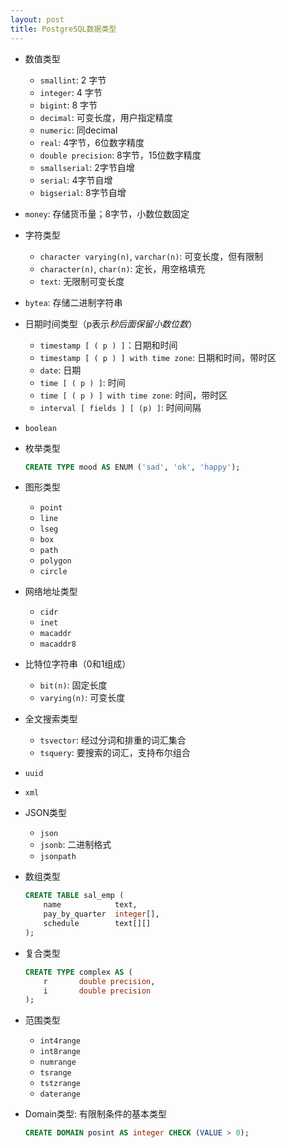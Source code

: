 ```yaml
---
layout: post
title: PostgreSQL数据类型
---
```

* 数值类型
  * `smallint`: 2 字节
  * `integer`: 4 字节
  * `bigint`: 8 字节
  * `decimal`: 可变长度，用户指定精度
  * `numeric`: 同decimal
  * `real`: 4字节，6位数字精度
  * `double precision`: 8字节，15位数字精度
  * `smallserial`: 2字节自增
  * `serial`: 4字节自增
  * `bigserial`: 8字节自增
  
* `money`: 存储货币量；8字节，小数位数固定

* 字符类型

  * `character varying(n)`, `varchar(n)`: 可变长度，但有限制
  * `character(n)`, `char(n)`: 定长，用空格填充
  * `text`: 无限制可变长度

* `bytea`: 存储二进制字符串

* 日期时间类型（p表示*秒后面保留小数位数*）

  * `timestamp [ ( p ) ]`：日期和时间
  * `timestamp [ ( p ) ] with time zone`: 日期和时间，带时区
  * `date`: 日期
  * `time [ ( p ) ]`: 时间
  * `time [ ( p ) ] with time zone`: 时间，带时区
  * `interval [ fields ] [ (p) ]`: 时间间隔

* `boolean`

* 枚举类型

  ```sql
  CREATE TYPE mood AS ENUM ('sad', 'ok', 'happy');
  ```

* 图形类型

  * `point`
  * `line`
  * `lseg`
  * `box`
  * `path`
  * `polygon`
  * `circle`

* 网络地址类型

  * `cidr`
  * `inet`
  * `macaddr`
  * `macaddr8`

* 比特位字符串（0和1组成）

  * `bit(n)`: 固定长度
  * `varying(n)`: 可变长度

* 全文搜索类型

  * `tsvector`: 经过分词和排重的词汇集合
  * `tsquery`: 要搜索的词汇，支持布尔组合

* `uuid`

* `xml`

* JSON类型

  * `json`
  * `jsonb`: 二进制格式
  * `jsonpath`

* 数组类型

  ```sql
  CREATE TABLE sal_emp (
      name            text,
      pay_by_quarter  integer[],
      schedule        text[][]
  );
  ```

* 复合类型

  ```sql
  CREATE TYPE complex AS (
      r       double precision,
      i       double precision
  );
  ```

* 范围类型

  * `int4range`
  * `int8range`
  * `numrange`
  * `tsrange`
  * `tstzrange`
  * `daterange`

* Domain类型: 有限制条件的基本类型

  ```sql
  CREATE DOMAIN posint AS integer CHECK (VALUE > 0);
  ```
